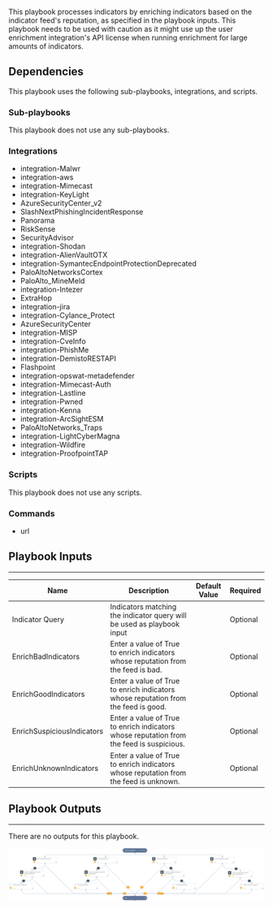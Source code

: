 This playbook processes indicators by enriching indicators
based on the indicator feed's reputation, as specified in the playbook
inputs. This playbook needs to be used with caution as it might use up the user
enrichment integration's API license when running enrichment for large amounts of
indicators.

## Dependencies
This playbook uses the following sub-playbooks, integrations, and scripts.

### Sub-playbooks
This playbook does not use any sub-playbooks.

### Integrations
* integration-Malwr
* integration-aws
* integration-Mimecast
* integration-KeyLight
* AzureSecurityCenter_v2
* SlashNextPhishingIncidentResponse
* Panorama
* RiskSense
* SecurityAdvisor
* integration-Shodan
* integration-AlienVaultOTX
* integration-SymantecEndpointProtectionDeprecated
* PaloAltoNetworksCortex
* PaloAlto_MineMeld
* integration-Intezer
* ExtraHop
* integration-jira
* integration-Cylance_Protect
* AzureSecurityCenter
* integration-MISP
* integration-CveInfo
* integration-PhishMe
* integration-DemistoRESTAPI
* Flashpoint
* integration-opswat-metadefender
* integration-Mimecast-Auth
* integration-Lastline
* integration-Pwned
* integration-Kenna
* integration-ArcSightESM
* PaloAltoNetworks_Traps
* integration-LightCyberMagna
* integration-Wildfire
* integration-ProofpointTAP

### Scripts
This playbook does not use any scripts.

### Commands
* url

## Playbook Inputs
---

| **Name** | **Description** | **Default Value** | **Required** |
| --- | --- | --- | --- |
| Indicator Query | Indicators matching the indicator query will be used as playbook input |  | Optional |
| EnrichBadIndicators | Enter a value of True to enrich indicators whose reputation from the feed is bad. |  | Optional |
| EnrichGoodIndicators | Enter a value of True to enrich indicators whose reputation from the feed is good. |  | Optional |
| EnrichSuspiciousIndicators | Enter a value of True to enrich indicators whose reputation from the feed is suspicious. |  | Optional |
| EnrichUnknownIndicators | Enter a value of True to enrich indicators whose reputation from the feed is unknown. |  | Optional |

## Playbook Outputs
---
There are no outputs for this playbook.

![TIM - Run Enrichment For Url Indicators](https://raw.githubusercontent.com/demisto/content/master/docs/images/playbooks/TIM_-_Run_Enrichment_For_Url_Indicators.png)